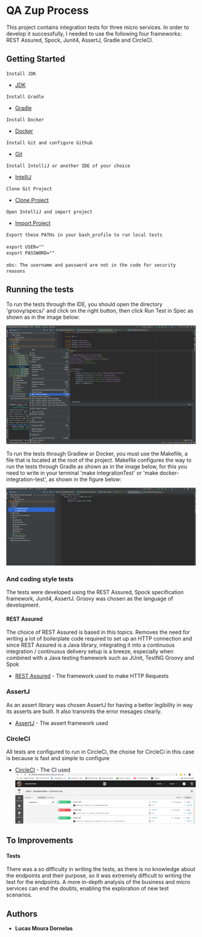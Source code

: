 # QA Zup Process

This project contains integration tests for three micro services. In order to develop it successfully, I needed to use the following four frameworks: REST Assured, Spock, Junit4, AssertJ, Gradle and CircleCI‎.
## Getting Started

```
Install JDK
```
* [JDK](https://www.oracle.com/technetwork/pt/java/javase/downloads/jdk8-downloads-2133151.html)
```
Install Gradle
```
* [Gradle](https://gradle.org/install/)
```
Install Docker
```
* [Docker](https://docs.docker.com/get-started/)
```
Install Git and configure Github
```
* [Git](https://help.github.com/pt/github/getting-started-with-github/set-up-git)
```
Install IntelliJ or another IDE of your choice
```
* [IntelliJ](https://www.jetbrains.com/pt-br/idea/download/#section=mac)
```
Clone Git Project
```
* [Clone Project](https://github.com/lucasdornelas/processo-qa)
```
Open IntelliJ and import project
```
* [Import Project](https://www.jetbrains.com/help/idea/gradle.html)
```
Export these PATHs in your bash_profile to run local tests

export USER=""
export PASSWORD=""

obs: The username and password are not in the code for security reasons
```

## Running the tests

To run the tests through the IDE, you should open the directory 'groovy/specs/' and click on the right button, then click Run Test in Spec
as shown as in the image below:

![Screenshot](screen_shot_example/Screen-Shot-Run-Tests.png)

To run the tests through Gradlew or Docker, you must use the Makefile, a file that is located at the root of the project. Makefile configures the way to run the tests through Gradle as shown as in the image below, for this you need to write in your terminal 'make integrationTest' or 'make docker-integration-test', as shown in the figure below:

![Screenshot](screen_shot_example/Screen-Shot-Run-Tests-Gradle.png)

### And coding style tests

The tests were developed using the REST Assured, Spock specification framework, Junit4, AssertJ. Groovy was chosen as the language of development.

#### REST Assured 

The choice of REST Assured is based  in this topics. Removes the need for writing a lot of boilerplate code required to set up an HTTP connection and since REST Assured is a Java library, integrating it into a continuous integration / continuous delivery setup is a breeze, especially when combined with a Java testing framework such as JUnit, TestNG Groovy and Spok
* [REST Assured](http://rest-assured.io/) - The framework used to make HTTP Requests

### AssertJ

As an assert library was chosen AssertJ for having a better legibility in way its asserts are built. It also transmits the error mesages clearly.
* [AssertJ](https://joel-costigliola.github.io/assertj/) - The assert framework used

### CircleCI‎
All tests are configured to run in CircleCi, the choise for CircleCi in this case is because  is fast and simple to configure
* [CircleCI‎](https://circleci.com/gh/lucasdornelas/processo-qa) - The CI used
![Screenshot](screen_shot_example/Screen-Shot-Run-CircleCI.png)

## To Improvements

#### Tests
There was a so difficulty in writing the tests, as there is no knowledge about the endpoints and their purpose, so it was extremely difficult to writing the test for the endpoints. A more in-depth analysis of the business and micro services can end the doubts, enabling the exploration of new test scenarios.

## Authors 

* **Lucas Moura Dornelas** 
